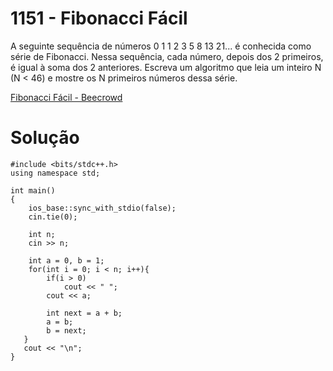 # 1151 - Fibonacci Fácil

A seguinte sequência de números 0 1 1 2 3 5 8 13 21... é conhecida como série de Fibonacci. Nessa sequência, cada número, depois dos 2 primeiros, é igual à soma dos 2 anteriores. Escreva um algoritmo que leia um inteiro N (N < 46) e mostre os N primeiros números dessa série.

[Fibonacci Fácil - Beecrowd](https://www.beecrowd.com.br/judge/pt/problems/view/1151)

# Solução
```
#include <bits/stdc++.h>
using namespace std;

int main()
{
    ios_base::sync_with_stdio(false);
    cin.tie(0);
    
    int n;
    cin >> n;
    
    int a = 0, b = 1;
    for(int i = 0; i < n; i++){
        if(i > 0)
            cout << " ";
        cout << a;
        
        int next = a + b;
        a = b;
        b = next;
   }
   cout << "\n";
}
```
